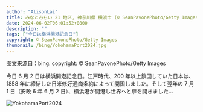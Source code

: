 ```yaml
---
author: "AlisonLai"
title: みなとみらい 21 地区, 神奈川県 横浜市 (© SeanPavonePhoto/Getty Images)
date: 2024-06-02T06:01:52+0800
description: ""
tags: ["今日は横浜開港記念日"]
copyright: © SeanPavonePhoto/Getty Images
thumbnail: /bing/YokohamaPort2024.jpg
---
```

图文来源自：bing.  copyright: © SeanPavonePhoto/Getty Images

今日 6 月 2 日は横浜開港記念日。江戸時代、200 年以上鎖国していた日本は、1858 年に締結した日米修好通商条約によって開国しました。そして翌年の 7 月 1 日（安政 6 年 6 月 2 日）、横浜港が開港し世界へと扉を開きました…

![YokohamaPort2024](/bing/YokohamaPort2024.jpg)